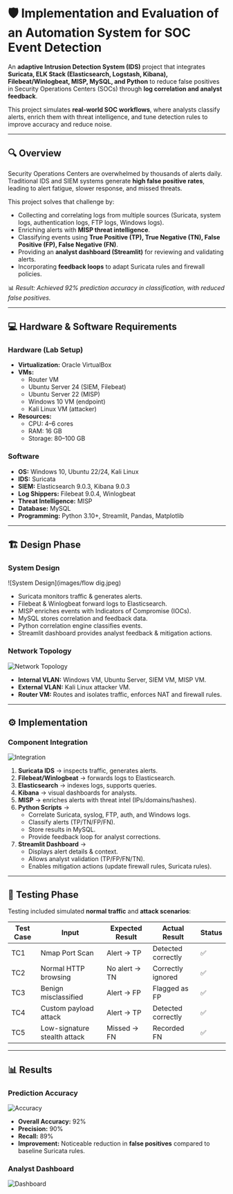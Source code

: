 # 🛡️ Implementation and Evaluation of an Automation System for SOC Event Detection  

An **adaptive Intrusion Detection System (IDS)** project that integrates **Suricata, ELK Stack (Elasticsearch, Logstash, Kibana), Filebeat/Winlogbeat, MISP, MySQL, and Python** to reduce false positives in Security Operations Centers (SOCs) through **log correlation and analyst feedback**.  

This project simulates **real-world SOC workflows**, where analysts classify alerts, enrich them with threat intelligence, and tune detection rules to improve accuracy and reduce noise.  

---

## 🔍 Overview  

Security Operations Centers are overwhelmed by thousands of alerts daily. Traditional IDS and SIEM systems generate **high false positive rates**, leading to alert fatigue, slower response, and missed threats.  

This project solves that challenge by:  
- Collecting and correlating logs from multiple sources (Suricata, system logs, authentication logs, FTP logs, Windows logs).  
- Enriching alerts with **MISP threat intelligence**.  
- Classifying events using **True Positive (TP), True Negative (TN), False Positive (FP), False Negative (FN)**.  
- Providing an **analyst dashboard (Streamlit)** for reviewing and validating alerts.  
- Incorporating **feedback loops** to adapt Suricata rules and firewall policies.  

📊 *Result: Achieved 92% prediction accuracy in classification, with reduced false positives.*  

---

## 💻 Hardware & Software Requirements  

### Hardware (Lab Setup)  
- **Virtualization:** Oracle VirtualBox  
- **VMs:**  
  - Router VM  
  - Ubuntu Server 24 (SIEM, Filebeat)  
  - Ubuntu Server 22 (MISP)  
  - Windows 10 VM (endpoint)  
  - Kali Linux VM (attacker)  
- **Resources:**  
  - CPU: 4–6 cores  
  - RAM: 16 GB  
  - Storage: 80–100 GB   

### Software  
- **OS:** Windows 10, Ubuntu 22/24, Kali Linux  
- **IDS:** Suricata  
- **SIEM:** Elasticsearch 9.0.3, Kibana 9.0.3  
- **Log Shippers:** Filebeat 9.0.4, Winlogbeat  
- **Threat Intelligence:** MISP  
- **Database:** MySQL  
- **Programming:** Python 3.10+, Streamlit, Pandas, Matplotlib  

---

## 🏗️ Design Phase  

### System Design  
![System Design](images/flow dig.jpeg)  

- Suricata monitors traffic & generates alerts.  
- Filebeat & Winlogbeat forward logs to Elasticsearch.  
- MISP enriches events with Indicators of Compromise (IOCs).  
- MySQL stores correlation and feedback data.  
- Python correlation engine classifies events.  
- Streamlit dashboard provides analyst feedback & mitigation actions.  

### Network Topology  
![Network Topology](images/network_topology.png)  

- **Internal VLAN:** Windows VM, Ubuntu Server, SIEM VM, MISP VM.  
- **External VLAN:** Kali Linux attacker VM.  
- **Router VM:** Routes and isolates traffic, enforces NAT and firewall rules.  

---

## ⚙️ Implementation  

### Component Integration  
![Integration](images/integration.png)  

1. **Suricata IDS** → inspects traffic, generates alerts.  
2. **Filebeat/Winlogbeat** → forwards logs to Elasticsearch.  
3. **Elasticsearch** → indexes logs, supports queries.  
4. **Kibana** → visual dashboards for analysts.  
5. **MISP** → enriches alerts with threat intel (IPs/domains/hashes).  
6. **Python Scripts** →  
   - Correlate Suricata, syslog, FTP, auth, and Windows logs.  
   - Classify alerts (TP/TN/FP/FN).  
   - Store results in MySQL.  
   - Provide feedback loop for analyst corrections.  
7. **Streamlit Dashboard** →  
   - Displays alert details & context.  
   - Allows analyst validation (TP/FP/FN/TN).  
   - Enables mitigation actions (update firewall rules, Suricata rules).  

---

## 🧪 Testing Phase  

Testing included simulated **normal traffic** and **attack scenarios**:  

| Test Case | Input | Expected Result | Actual Result | Status |
|-----------|-------|-----------------|---------------|--------|
| TC1 | Nmap Port Scan | Alert → TP | Detected correctly | ✅ |
| TC2 | Normal HTTP browsing | No alert → TN | Correctly ignored | ✅ |
| TC3 | Benign misclassified | Alert → FP | Flagged as FP | ✅ |
| TC4 | Custom payload attack | Alert → TP | Detected correctly | ✅ |
| TC5 | Low-signature stealth attack | Missed → FN | Recorded FN | ✅ |

---

## 📊 Results  

### Prediction Accuracy  
![Accuracy](images/results_accuracy.png)  

- **Overall Accuracy:** 92%  
- **Precision:** 90%  
- **Recall:** 89%  
- **Improvement:** Noticeable reduction in **false positives** compared to baseline Suricata rules.  

### Analyst Dashboard  
![Dashboard](images/dashboard.png)
